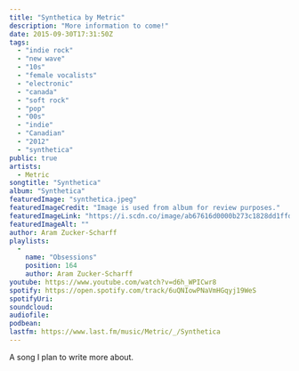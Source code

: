```yaml
---
title: "Synthetica by Metric"
description: "More information to come!"
date: 2015-09-30T17:31:50Z
tags:
  - "indie rock"
  - "new wave"
  - "10s"
  - "female vocalists"
  - "electronic"
  - "canada"
  - "soft rock"
  - "pop"
  - "00s"
  - "indie"
  - "Canadian"
  - "2012"
  - "synthetica"
public: true
artists:
  - Metric
songtitle: "Synthetica"
album: "Synthetica"
featuredImage: "synthetica.jpeg"
featuredImageCredit: "Image is used from album for review purposes."
featuredImageLink: "https://i.scdn.co/image/ab67616d0000b273c1828dd1ffdd4777ecb2be5c"
featuredImageAlt: ""
author: Aram Zucker-Scharff
playlists:
  -
    name: "Obsessions"
    position: 164
    author: Aram Zucker-Scharff
youtube: https://www.youtube.com/watch?v=d6h_WPICwr8
spotify: https://open.spotify.com/track/6uQNIowPNaVmHGqyj19WeS
spotifyUri: 
soundcloud:
audiofile:
podbean:
lastfm: https://www.last.fm/music/Metric/_/Synthetica
---
```


A song I plan to write more about.
		